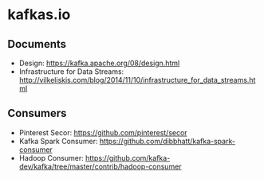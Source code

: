 # kafkas.io

## Documents

 * Design: https://kafka.apache.org/08/design.html
 * Infrastructure for Data Streams: http://vilkeliskis.com/blog/2014/11/10/infrastructure_for_data_streams.html

## Consumers

 * Pinterest Secor: https://github.com/pinterest/secor
 * Kafka Spark Consumer: https://github.com/dibbhatt/kafka-spark-consumer
 * Hadoop Consumer: https://github.com/kafka-dev/kafka/tree/master/contrib/hadoop-consumer
